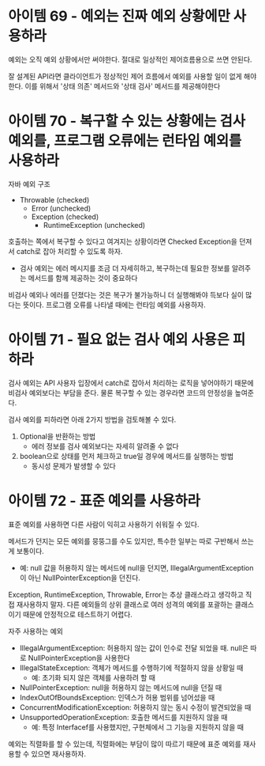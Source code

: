 # 아이템 69 - 예외는 진짜 예외 상황에만 사용하라
예외는 오직 예외 상황에서만 써야한다. 절대로 일상적인 제어흐름용으로 쓰면 안된다. 

잘 설계된 API라면 클라이언트가 정상적인 제어 흐름에서 예외를 사용할 일이 없게 해야 한다. 이를 위해서 '상태 의존' 메서드와 '상태 검사' 메서드를 제공해야한다

# 아이템 70 - 복구할 수 있는 상황에는 검사 예외를, 프로그램 오류에는 런타임 예외를 사용하라
자바 예외 구조
   - Throwable (checked)
      - Error (unchecked)
      - Exception (checked)
         - RuntimeException (unchecked)

호출하는 쪽에서 복구할 수 있다고 여겨지는 상황이라면 Checked Exception을 던져서 catch로 잡아 처리할 수 있도록 하자.
- 검사 예외는 에러 메시지를 조금 더 자세히하고, 복구하는데 필요한 정보를 알려주는 메서드를 함께 제공하는 것이 중요하다

비검사 예외나 에러를 던졌다는 것은 복구가 불가능하니 더 실행해봐야 득보다 실이 많다는 뜻이다. 프로그램 오류를 나타낼 때에는 런타임 예외를 사용하자. 

# 아이템 71 - 필요 없는 검사 예외 사용은 피하라
검사 예외는 API 사용자 입장에서 catch로 잡아서 처리하는 로직을 넣어야하기 때문에 비검사 예외보다는 부담을 준다. 물론 복구할 수 있는 경우라면 코드의 안정성을 높여준다. 

검사 예외를 피하라면 아래 2가지 방법을 검토해볼 수 있다. 
1. Optional을 반환하는 방법
   - 에러 정보를 검사 예외보다는 자세히 알려줄 수 없다
2. boolean으로 상태를 먼저 체크하고 true일 경우에 메서드를 실행하는 방법
   - 동시성 문제가 발생할 수 있다

# 아이템 72 - 표준 예외를 사용하라
표준 예외를 사용하면 다른 사람이 익히고 사용하기 쉬워질 수 있다. 

메서드가 던지는 모든 예외를 뭉뚱그를 수도 있지만, 특수한 일부는 따로 구반해서 쓰는게 보통이다. 
- 예: null 값을 허용하지 않는 메서드에 null을 던지면, IllegalArgumentException이 아닌 NullPointerException을 던진다.

Exception, RuntimeException, Throwable, Error는 추상 클래스라고 생각하고 직접 재사용하지 말자. 다른 예외들의 상위 클래스로 여러 성격의 예외를 포괄하는 클래스이기 때문에 안정적으로 테스트하기 어렵다. 

자주 사용하는 예외
- IllegalArgumentException: 허용하지 않는 값이 인수로 전달 되었을 때. null은 따로 NullPointerException을 사용한다
- IllegalStateException: 객체가 메서드를 수행하기에 적절하지 않을 상황일 때
   - 예: 초기화 되지 않은 객체를 사용하려 할 때
- NullPointerException: null을 허용하지 않는 메서드에 null을 던질 때
- IndexOutOfBoundsException: 인덱스가 허용 범위를 넘어섰을 때
- ConcurrentModificationException: 허용하지 않는 동시 수정이 발견되었을 때 
- UnsupportedOperationException: 호출한 메서드를 지원하지 않을 때
   - 예: 특정 Interfacef를 사용했지만, 구현체에서 그 기능을 지원하지 않을 때 

예외는 직렬화를 할 수 있는데, 직렬화에는 부담이 많이 따르기 때문에 표준 예외를 재사용할 수 있으면 재사용하자.
